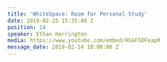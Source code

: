 ```yaml
---
title: 'WhiteSpace: Room for Personal Study'
date: 2019-02-25 15:35:00 Z
position: 14
speaker: Ethan Harrington
media: https://www.youtube.com/embed/HSGF5DFeap0
message_date: 2019-02-24 10:00:00 Z
---
```


